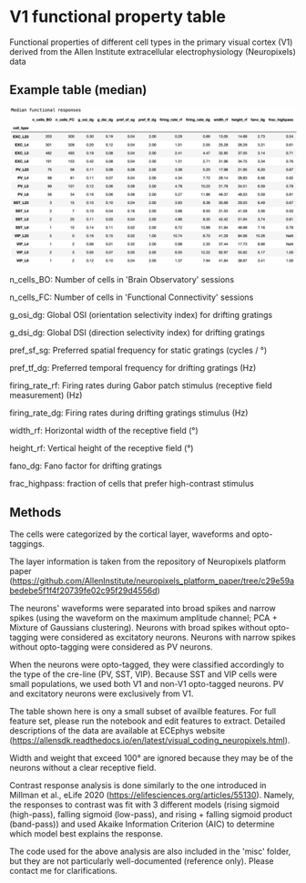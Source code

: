 # V1 functional property table
Functional properties of different cell types in the primary visual cortex (V1) derived from the Allen Institute extracellular electrophysiology (Neuropixels) data

## Example table (median)
![median_table](median_table.png)

n_cells_BO: Number of cells in 'Brain Observatory' sessions

n_cells_FC: Number of cells in 'Functional Connectivity' sessions

g_osi_dg: Global OSI (orientation selectivity index) for drifting gratings

g_dsi_dg: Global DSI (direction selectivity index) for drifting gratings

pref_sf_sg: Preferred spatial frequency for static gratings (cycles / °)

pref_tf_dg: Preferred temporal frequency for drifting gratings (Hz)

firing_rate_rf: Firing rates during Gabor patch stimulus (receptive field measurement) (Hz)

firing_rate_dg: Firing rates during drifting gratings stimulus (Hz)

width_rf: Horizontal width of the receptive field (°)

height_rf: Vertical height of the receptive field (°)

fano_dg: Fano factor for drifting gratings

frac_highpass: fraction of cells that prefer high-contrast stimulus

## Methods

The cells were categorized by the cortical layer, waveforms and opto-taggings.

The layer information is taken from the repository of Neuropixels platform paper
(https://github.com/AllenInstitute/neuropixels_platform_paper/tree/c29e59abedebe5f1f4f20739fe02c95f29d4556d)

The neurons' waveforms were separated into broad spikes and narrow spikes (using
the waveform on the maximum amplitude channel; PCA + Mixture of Gaussians clustering).
Neurons with broad spikes without opto-tagging were considered as excitatory neurons.
Neurons with narrow spikes without opto-tagging were considered as PV neurons.

When the neurons were opto-tagged, they were classified accordingly to the type of
the cre-line (PV, SST, VIP).
Because SST and VIP cells were small populations, we used both V1 and non-V1 opto-tagged
neurons. PV and excitatory neurons were exclusively from V1.

The table shown here is ony a small subset of availble features. For full feature set,
please run the notebook and edit features to extract. Detailed descriptions of the data
are available at ECEphys website (https://allensdk.readthedocs.io/en/latest/visual_coding_neuropixels.html).

Width and weight that exceed 100° are ignored because they may be of the neurons
without a clear receptive field.

Contrast response analysis is done similarly to the one introduced in
Millman et al., eLife 2020 (https://elifesciences.org/articles/55130). Namely, the
responses to contrast was fit with 3 different models (rising sigmoid (high-pass), falling sigmoid (low-pass), and rising + falling sigmoid product (band-pass)) and used
Akaike Information Criterion (AIC) to determine which model best explains the response.

The code used for the above analysis are also included in the 'misc' folder, but they are
not particularly well-documented (reference only). Please contact me for clarifications.
